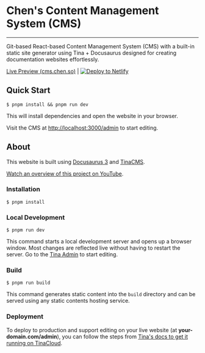 # Chen's Content Management System (CMS)

---

Git-based React-based Content Management System (CMS) with a built-in static site generator using Tina + Docusaurus designed for creating documentation websites effortlessly.

[Live Preview (cms.chen.so)](https://cms.chen.so) | <a href="https://app.netlify.com/start/deploy?repository=https://github.com/Chen-Software/cms"><img src="https://www.netlify.com/img/deploy/button.svg" alt="Deploy to Netlify"></a>

## Quick Start

```
$ pnpm install && pnpm run dev
```

This will install dependencies and open the website in your browser.

Visit the CMS at [http://localhost:3000/admin](http://localhost:3000/admin) to start editing.

## About

This website is built using [Docusaurus 3](https://docusaurus.io/) and [TinaCMS](https://tina.io/).

[Watch an overview of this project on YouTube](https://www.youtube.com/watch?v=2bHBwM54UB8).

### Installation

```
$ pnpm install
```

### Local Development

```
$ pnpm run dev
```

This command starts a local development server and opens up a browser window. Most changes are reflected live without having to restart the server. Go to the [Tina Admin](http://localhost:3000/admin) to start editing.

### Build

```
$ pnpm run build
```

This command generates static content into the `build` directory and can be served using any static contents hosting service.

### Deployment

To deploy to production and support editing on your live website (at **your-domain.com/admin**), you can follow the steps from [Tina's docs to get it running on TinaCloud](https://tina.io/docs/tina-cloud/overview/).
